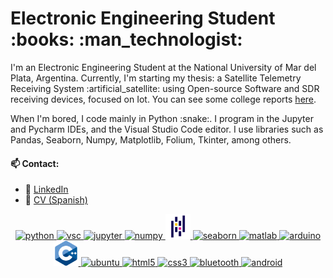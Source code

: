 <h1> Electronic Engineering Student  :books: :man_technologist: </h1>

<p>  I'm an Electronic Engineering Student at the National University of Mar del Plata, Argentina. Currently, I'm starting my thesis: a Satellite Telemetry Receiving System :artificial_satellite: using Open-source Software and SDR receiving devices, focused on Iot. You can see some college reports <a href="https://github.com/leonardovazquez/Electronics">here</a>.</p>
<p> When I'm bored, I code mainly in Python :snake:. I program in the Jupyter and Pycharm IDEs, and the Visual Studio Code editor. I use libraries such as Pandas, Seaborn, Numpy, Matplotlib, Folium, Tkinter, among others.

<h4>📫 Contact:</h4>
<ul>
   <li>📧 <a href='https://www.linkedin.com/in/vazquezleonardo'> LinkedIn </a> </li>
   <li>📜 <a href='https://drive.google.com/file/d/1-DXFZXYGhLAABTmhv_-SOAheZ8sCo7Ev/view?usp=sharing'> CV (Spanish) </a> </li>
</ul>

<p align="center"> 
        <a href="https://www.python.org" target="_blank" rel="noreferrer"> <img src="https://www.vectorlogo.zone/logos/python/python-icon.svg"alt="python" width="40" height="40"/> </a> 
       <a href="https://code.visualstudio.com/" target="_blank" rel="noreferrer"> <img  src="https://www.vectorlogo.zone/logos/visualstudio_code/visualstudio_code-icon.svg"  alt="vsc" width="40" height="40"/> </a> 
       <a href="https://jupyter.org/" target="_blank" rel="noreferrer"> <img  src="https://www.vectorlogo.zone/logos/jupyter/jupyter-icon.svg"  alt="jupyter" width="40" height="40"/> </a> 
              <a href="https://numpy.org/" target="_blank" rel="noreferrer"> <img  src="https://www.vectorlogo.zone/logos/numpy/numpy-icon.svg"  alt="numpy" width="40" height="40"/> </a> 
      <a href="https://pandas.pydata.org/" target="_blank" rel="noreferrer"> <img src="https://raw.githubusercontent.com/devicons/devicon/2ae2a900d2f041da66e950e4d48052658d850630/icons/pandas/pandas-original.svg" alt="pandas" width="40" height="40"/> </a> 
    <a href="https://seaborn.pydata.org/" target="_blank" rel="noreferrer"> <img src="https://seaborn.pydata.org/_images/logo-mark-lightbg.svg" alt="seaborn" width="40" height="40"/> </a>
      <a href="https://www.mathworks.com/" target="_blank" rel="noreferrer"> <img src="https://upload.wikimedia.org/wikipedia/commons/2/21/Matlab_Logo.png" alt="matlab" width="40" height="40"/> </a> 
      <a href="https://www.arduino.cc/" target="_blank" rel="noreferrer"> <img src="https://cdn.worldvectorlogo.com/logos/arduino-1.svg" alt="arduino" width="40" height="40"/> </a> 
      <a href="https://www.w3schools.com/cpp/" target="_blank" rel="noreferrer"> <img src="https://raw.githubusercontent.com/devicons/devicon/master/icons/cplusplus/cplusplus-original.svg" alt="cplusplus" width="40" height="40"/> </a>
      <a href="https://ubuntu.com/" target="_blank" rel="noreferrer"> <img src="https://www.vectorlogo.zone/logos/ubuntu/ubuntu-icon.svg" alt="ubuntu" width="40" height="40"/> </a>
      <a href="https://www.w3.org/html/" target="_blank" rel="noreferrer"> <img src="https://www.vectorlogo.zone/logos/w3_html5/w3_html5-icon.svg" alt="html5" width="40" height="40"/> </a>
      <a href="https://www.w3schools.com/css/" target="_blank" rel="noreferrer"> <img src="https://www.vectorlogo.zone/logos/w3_css/w3_css-icon.svg" alt="css3" width="40" height="40"/> </a>
       <a href="" target="_blank" rel="noreferrer"> <img src="https://www.vectorlogo.zone/logos/bluetooth/bluetooth-icon.svg" alt="bluetooth" width="40" height="40"/> </a>
     <a href="" target="_blank" rel="noreferrer"> <img src="https://www.vectorlogo.zone/logos/android/android-icon.svg" alt="android" width="40" height="40"/> </a>
</p>
